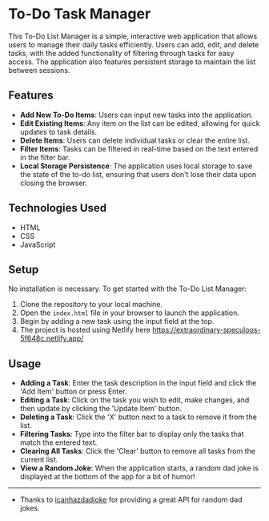 # To-Do Task Manager
This To-Do List Manager is a simple, interactive web application that allows users to manage their daily tasks efficiently. Users can add, edit, and delete tasks, with the added functionality of filtering through tasks for easy access. The application also features persistent storage to maintain the list between sessions.
## Features
- **Add New To-Do Items**: Users can input new tasks into the application.
- **Edit Existing Items**: Any item on the list can be edited, allowing for quick updates to task details.
- **Delete Items**: Users can delete individual tasks or clear the entire list.
- **Filter Items**: Tasks can be filtered in real-time based on the text entered in the filter bar.
- **Local Storage Persistence**: The application uses local storage to save the state of the to-do list, ensuring that users don't lose their data upon closing the browser.
## Technologies Used
- HTML
- CSS
- JavaScript

## Setup
No installation is necessary. To get started with the To-Do List Manager:
1. Clone the repository to your local machine.
2. Open the `index.html` file in your browser to launch the application.
3. Begin by adding a new task using the input field at the top.
4. The project is hosted using Netlify here https://extraordinary-speculoos-5f648c.netlify.app/

## Usage
- **Adding a Task**: Enter the task description in the input field and click the 'Add Item' button or press Enter.
- **Editing a Task**: Click on the task you wish to edit, make changes, and then update by clicking the 'Update Item' button.
- **Deleting a Task**: Click the 'X' button next to a task to remove it from the list.
- **Filtering Tasks**: Type into the filter bar to display only the tasks that match the entered text.
- **Clearing All Tasks**: Click the 'Clear' button to remove all tasks from the current list.
- **View a Random Joke**: When the application starts, a random dad joke is displayed at the bottom of the app for a bit of humor!

---

- Thanks to [icanhazdadjoke](https://icanhazdadjoke.com/) for providing a great API for random dad jokes.

